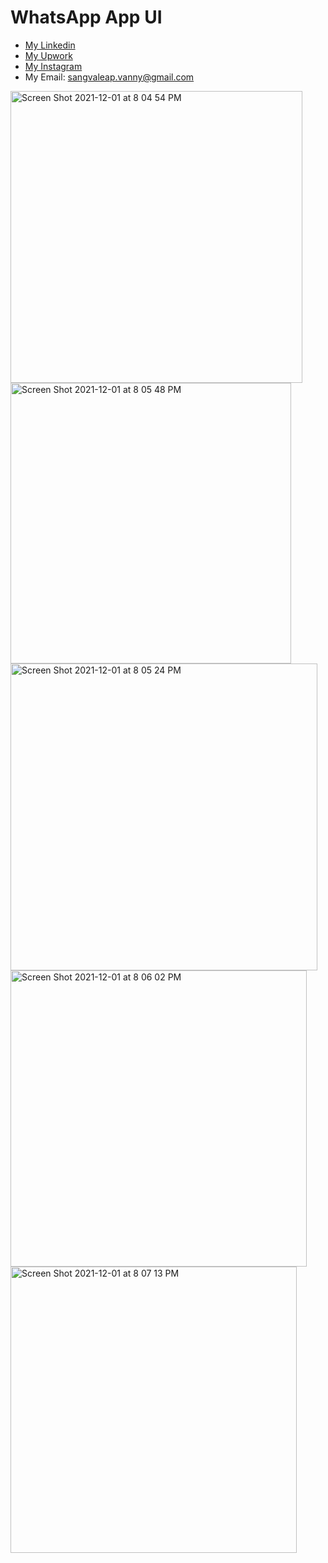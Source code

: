 # WhatsApp App UI

- [My Linkedin](https://www.linkedin.com/in/sangvaleap-vanny-353b25aa/)
- [My Upwork](https://www.upwork.com/freelancers/~01482fe63544bbcb48)
- [My Instagram](https://www.instagram.com/sangvaleap.v/)
- My Email: sangvaleap.vanny@gmail.com

<img width="467" alt="Screen Shot 2021-12-01 at 8 04 54 PM" src="https://user-images.githubusercontent.com/86506519/144239660-a2ba0b01-444b-43e6-8fab-fde8f6ed2bb1.png">
<img width="449" alt="Screen Shot 2021-12-01 at 8 05 48 PM" src="https://user-images.githubusercontent.com/86506519/144239698-10579944-742c-4a7f-97d8-3776477f829f.png">
<img width="491" alt="Screen Shot 2021-12-01 at 8 05 24 PM" src="https://user-images.githubusercontent.com/86506519/144239717-f62544ab-9d24-433a-a73a-0acac3f2da46.png">
<img width="474" alt="Screen Shot 2021-12-01 at 8 06 02 PM" src="https://user-images.githubusercontent.com/86506519/144239729-28707f1f-080b-4e34-bbf5-d00c317b83e3.png">
<img width="458" alt="Screen Shot 2021-12-01 at 8 07 13 PM" src="https://user-images.githubusercontent.com/86506519/144239795-f223a0d9-411a-433d-9558-cf641bc47ade.png">
